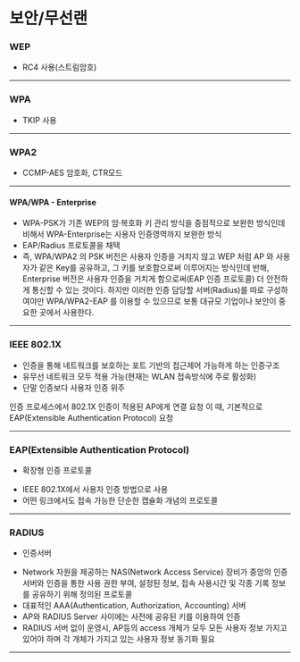 # 보안/무선랜



### WEP

* RC4 사용(스트림암호)

---

### WPA

* TKIP 사용

---

### WPA2

* CCMP-AES 암호화, CTR모드

---

#### WPA/WPA - Enterprise

* WPA-PSK가 기존 WEP의 암·복호화 키 관리 방식을 중점적으로 보완한 방식인데 비해서 WPA-Enterprise는 사용자 인증영역까지 보완한 방식
* EAP/Radius 프로토콜을 채택
* 즉, WPA/WPA2 의 PSK 버전은 사용자 인증을 거치지 않고 WEP 처럼 AP 와 사용자가 같은 Key를 공유하고, 그 키를 보호함으로써 이루어지는 방식인데 반해, Enterprise 버전은 사용자 인증을 거치게 함으로써(EAP 인증 프로토콜) 더 안전하게 통신할 수 있는 것이다. 하지만 이러한 인증 담당할 서버(Radius)를 따로 구성하여야만 WPA/WPA2-EAP 를 이용할 수 있으므로 보통 대규모 기업이나 보안이 중요한 곳에서 사용한다.

---

### IEEE 802.1X

* 인증을 통해 네트워크를 보호하는 포트 기반의 접근제어 가능하게 하는 인증구조
* 유무선 네트워크 모두 적용 가능(현재는 WLAN 접속방식에 주로 활성화)
* 단말 인증보다 사용자 인증 위주

인증 프로세스에서 802.1X 인증이 적용된 AP에게 연결 요청
이 때, 기본적으로 EAP(Extensible Authentication Protocol) 요청

---

### EAP(Extensible Authentication Protocol)

* 확장형 인증 프로토콜

- IEEE 802.1X에서 사용자 인증 방법으로 사용
- 어떤 링크에서도 접속 가능한 단순한 캡슐화 개념의 프로토콜

---

###  RADIUS

* 인증서버

- Network 자원을 제공하는 NAS(Network Access Service) 장비가 중앙의 인증서버와 인증을 통한 사용 권한 부여, 설정된 정보, 접속 사용시간 및 각종 기록 정보를 공유하기 위해 정의된 프로토콜
- 대표적인 AAA(Authentication, Authorization, Accounting) 서버
- AP와 RADIUS Server 사이에는 사전에 공유된 키를 이용하여 인증
- RADIUS 서버 없이 운영시, AP등의 access 개체가 모두 모든 사용자 정보 가지고 있어야 하며 각 개체가 가지고 있는 사용자 정보 동기화 필요

---



